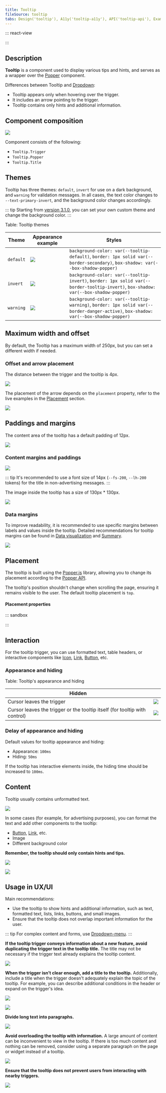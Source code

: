 ```yaml
---
title: Tooltip
fileSource: tooltip
tabs: Design('tooltip'), A11y('tooltip-a11y'), API('tooltip-api'), Example('tooltip-code'), Changelog('tooltip-changelog')
---
```


::: react-view

<script lang="tsx">
import React from 'react';

import Button from '@semcore/ui/button';
import Tooltip from '@semcore/ui/tooltip';
import PlaygroundGeneration from '@components/PlaygroundGeneration';

const PLACEMENT = [
  'top-start',
  'top',
  'top-end',
  'right-start',
  'right',
  'right-end',
  'bottom-start',
  'bottom',
  'bottom-end',
  'left-start',
  'left',
  'left-end',
];

const EVENT = ['hover', 'click', 'focus'];

const App = PlaygroundGeneration((createGroupWidgets) => {
  const { radio, select } = createGroupWidgets('Tooltip');

  const placement = select({
    key: 'placement',
    defaultValue: 'top',
    label: 'Placement',
    options: PLACEMENT.map((value) => ({
      name: value,
      value,
    })),
  });

  const theme = select({
    key: 'theme',
    defaultValue: 'default',
    label: 'Theme',
    options: [
      {
        name: 'default',
        value: 'default',
      },
      {
        name: 'warning',
        value: 'warning',
      },
      {
        name: 'invert',
        value: 'invert',
      },
    ],
  });

  return (
    <Tooltip
      title='Hey there! I am just a tooltip, not a magic genie, but I am here to sprinkle some knowledge on you!'
      placement={placement}
      theme={theme}
    >
      <Button>Button</Button>
    </Tooltip>
  );
});
</script>

:::

## Description

**Tooltip** is a component used to display various tips and hints, and serves as a wrapper over the [Popper](/utils/popper/popper) component.

Differences between Tooltip and [Dropdown](/components/dropdown/dropdown):

- Tooltip appears only when hovering over the trigger.
- It includes an arrow pointing to the trigger.
- Tooltip contains only hints and additional information.

## Component composition

![](static/tooltip-composition.png)

Component consists of the following:

- `Tooltip.Trigger`
- `Tooltip.Popper`
- `Tooltip.Title`

## Themes

Tooltip has three themes: `default`, `invert` for use on a dark background, and `warning` for validation messages. In all cases, the text color changes to `--text-primary-invert`, and the background color changes accordingly.

::: tip
Starting from [version 3.1.0](/components/tooltip/tooltip-changelog), you can set your own custom theme and change the background color.
:::

Table: Tooltip themes

| Theme   | Appearance example              | Styles      |
| ------- | ------------------------------- | ----------- |
| `default` | ![](static/default-theme.png) | `background-color: var(--tooltip-default)`, `border: 1px solid var(--border-secondary)`, `box-shadow: var(--box-shadow-popper)`     |
| `invert`  | ![](static/invert-theme.png)   | `background-color: var(--tooltip-invert)`, `border: 1px solid var(--border-tooltip-invert)`, `box-shadow: var(--box-shadow-popper)` |
| `warning` | ![](static/alert-theme.png)     | `background-color: var(--tooltip-warning)`, `border: 1px solid var(--border-danger-active)`, `box-shadow: var(--box-shadow-popper)` |

## Maximum width and offset

By default, the Tooltip has a maximum width of 250px, but you can set a different width if needed.

### Offset and arrow placement

The distance between the trigger and the tooltip is 4px.

![](static/tooltip-offset.png)

The placement of the arrow depends on the `placement` property, refer to the live examples in the [Placement](/components/tooltip/tooltip#placement) section.

![](static/tooltip-arrow-paddings.png)

## Paddings and margins

The content area of the tooltip has a default padding of 12px.

![](static/tooltip-content-paddings.png)

### Content margins and paddings

![](static/tooltip-button.png)

::: tip
It's recommended to use a font size of 14px (`--fs-200`, `--lh-200` tokens) for the title in non-advertising messages.
:::

The image inside the tooltip has a size of 130px * 130px.

![](static/tooltip-pic-paddings.png)

### Data margins

To improve readability, it is recommended to use specific margins between labels and values inside the tooltip. Detailed recommendations for tooltip margins can be found in [Data visualization](/data-display/d3-chart/d3-chart#tooltip) and [Summary](/patterns/summary/summary#difference_value).

![](static/tooltip-margins.png)

## Placement

The tooltip is built using the [Popper.js](https://popper.js.org/) library, allowing you to change its placement according to the [Popper API](/utils/popper/popper-api).

The tooltip's position shouldn't change when scrolling the page, ensuring it remains visible to the user. The default tooltip placement is `top`.

#### Placement properties

::: sandbox

<script lang="tsx">
  export Demo from './examples/placement-properties.tsx';
</script>

:::

## Interaction

For the tooltip trigger, you can use formatted text, table headers, or interactive components like [Icon](/style/icon/icon), [Link](/components/link/link), [Button](/components/button/button), etc.

### Appearance and hiding

Table: Tooltip's appearance and hiding

| Hidden    |                                |
| --------- | ------------------------------ |
| Cursor leaves the trigger                                                  | ![](static/hover-1.png) |
| Cursor leaves the trigger or the tooltip itself (for tooltip with control) | ![](static/hover-2.png) |

### Delay of appearance and hiding

Default values for tooltip appearance and hiding:

- Appearance: `100ms`
- Hiding: `50ms`

If the tooltip has interactive elements inside, the hiding time should be increased to `100ms`.

## Content

Tooltip usually contains unformatted text.

![](static/tooltip-basic.png)

In some cases (for example, for advertising purposes), you can format the text and add other components to the tooltip:

- [Button](/components/button/button), [Link](/components/link/link), etc.
- Image
- Different background color

**Remember, the tooltip should only contain hints and tips.**

![](static/tooltip-advanced.png)

![](static/tooltip-advanced-2.png)

## Usage in UX/UI

Main recommendations:

- Use the tooltip to show hints and additional information, such as text, formatted text, lists, links, buttons, and small images.
- Ensure that the tooltip does not overlap important information for the user.

::: tip
For complex content and forms, use [Dropdown-menu](/components/dropdown-menu/dropdown-menu).
:::

**If the tooltip trigger conveys information about a new feature, avoid duplicating the trigger text in the tooltip title.** The title may not be necessary if the trigger text already explains the tooltip content.

![](static/tooltip-trigger-yes-no.png)

**When the trigger isn’t clear enough, add a title to the tooltip.** Additionally, include a title when the trigger doesn't adequately explain the topic of the tooltip. For example, you can describe additional conditions in the header or expand on the trigger's idea.

![](static/tooltip-trigger2-yes-no.png)

![](static/tooltip-trigger2-2-yes-no.png)

**Divide long text into paragraphs.**

![](static/tooltip-text-yes-no.png)

**Avoid overloading the tooltip with information.** A large amount of content can be inconvenient to view in the tooltip. If there is too much content and nothing can be removed, consider using a separate paragraph on the page or widget instead of a tooltip.

![](static/tooltip-content-yes-no.png)

**Ensure that the tooltip does not prevent users from interacting with nearby triggers.**

![](static/tooltip-hover-yes-no.png)

